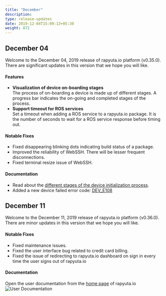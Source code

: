 ```yaml
---
title: "December"
description:
type: release-updates
date: 2019-12-04T15:09:13+05:30
weight: 872
---
```

## December 04
Welcome to the December 04, 2019 release of rapyuta.io platform (v0.35.0).
There are significant updates in this version that we hope you will like.

#### Features

* **Visualization of device on-boarding stages**    
  The process of on-boarding a device is made up of different stages. A progress bar indicates the on-going and completed stages of the process.
* **Support timeout for ROS services**    
  Set a timeout when adding a ROS service to a rapyuta.io package. It is the number of seconds to wait for a ROS service response before timing out.

#### Notable Fixes

* Fixed disappearing blinking dots indicating build status of a package.
* Improved the reliability of WebSSH. There will be lesser frequent disconnections.
* Fixed terminal resize issue of WebSSH.

#### Documentation

* Read about the [different stages of the device initialization process](/developer-guide/manage-machines/onboarding/setup-device/).
* Added a new device failed error code: [DEV_E108](/developer-guide/manage-machines/onboarding/setup-device/failure-codes)

## December 11
Welcome to the December 11, 2019 release of rapyuta.io platform (v0.36.0).
There are minor updates in this version that we hope you will like.

#### Notable Fixes

* Fixed maintenance issues.
* Fixed the user interface bug related to credit card billing.
* Fixed the issue of redirecting to rapyuta.io dashboard on sign in every time the user signs out of rapyuta.io

#### Documentation
Open the user documentation from the [home page](https://console.rapyuta.io/) of rapyuta.io
![User Documentation](/images/updates/user-docs-link.png?classes=shadow,border&width=50pc)